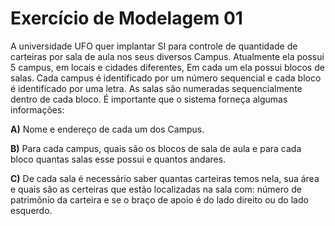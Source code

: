 # Exercício de Modelagem 01
A universidade UFO quer implantar SI para controle de quantidade de carteiras por sala de aula nos seus diversos Campus. Atualmente ela possui 5 campus, em locais e cidades diferentes, Em cada um ela possui blocos de salas. Cada campus é identificado por um número sequencial e cada bloco é identificado por uma letra. As salas são numeradas sequencialmente dentro de cada bloco. É importante que o sistema forneça algumas informações:

__A)__ Nome e endereço de cada um dos Campus.

__B)__ Para cada campus, quais são os blocos de sala de aula e para cada bloco quantas salas esse possui e quantos andares.

__C)__ De cada sala é necessário saber quantas carteiras temos nela, sua área e quais são as certeiras que estão localizadas na sala com: número de patrimônio da carteira e se o braço de apoio é do lado direito ou do lado esquerdo.
